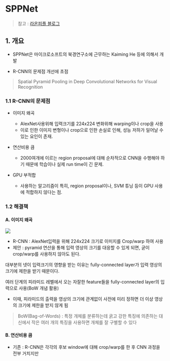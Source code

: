 # SPPNet




> 참고 : [라온피플 블로그](http://laonple.blog.me/220692793375)

## 1. 개요 

- SPPNet은 마이크로소프트의 북경연구소에 근무하는 Kaiming He 등에 의해서 개발

- R-CNN의 문제점 개선에 초점 

> Spatial Pyramid Pooling in Deep Convolutional Networks for Visual Recognition

### 1.1 R-CNN의 문제점

- 이미지 왜곡 
    - AlexNet사용위해 입력크기를 224x224 변화위해 warping이나 crop을 사용
    - 이로 인한 이미지 변형이나 crop으로 인한 손실로 인해, 성능 저하가 일어날 수 있는 요인이 존재.

 

- 연산비용 큼 
    - 2000여개에 이르는 region proposal에 대해 순차적으로 CNN을 수행해야 하기 때문에 학습이나 실제 run time이 긴 문제.


- GPU 부적합 
    - 사용하는 알고리즘이 특히, region proposal이나, SVM 튜닝 등이 GPU 사용에 적합하지 않다는 점.
    
    
### 1.2 해결책

#### A. 이미지 왜곡

 ![](http://i.imgur.com/DgqNVr2.png) 
 - R-CNN : AlexNet입력을 위해 224x224 크기로 이미지를 Crop/warp 하여 사용 
 - 제안 : pyramid 연산을 통해 입력 영상의 크기를 대응할 수 있게 되면, 굳이 crop/warp를 사용하지 않아도 된다.
 
대부분의 넷이 입력크기의 영향을 받는 이유는 fully-connected layer가 입력 영상의 크기에 제한을 받기 때문이다. 

여러 단계의 피라미드 레벨에서 오는 자잘한 feature들을 fully-connected layer의 입력으로 사용(BoW 개념 활용)
- 이때, 피라미드의 출력을 영상의 크기에 관계없이 사전에 미리 정하면 더 이상 영상의 크기에 제한을 받지 않게 됨

>  BoW(Bag-of-Words) : 특정 개체를 분류하는데 굵고 강한 특징에 의존하는 대신에서 작은 여러 개의 특징을 사용하면 개체를 잘 구별할 수 있다

#### B. 연산비용 큼 

- 기존 : R-CNN은 각각의 후보 window에 대해 crop/warp를 한 후 CNN 과정을 전부 거치지만


 